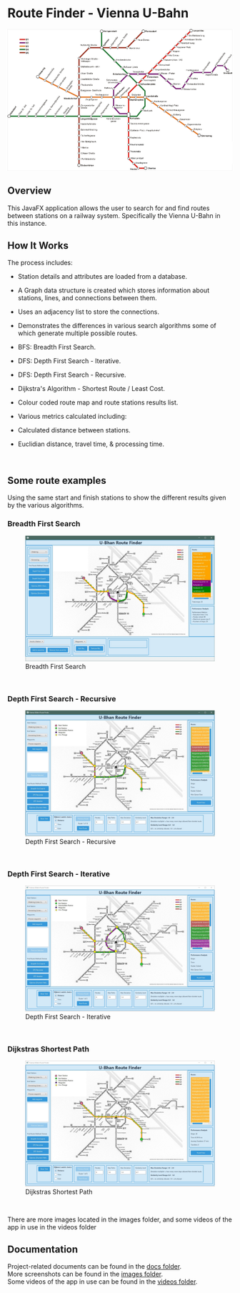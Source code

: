 
# Route Finder - Vienna U-Bahn


![Original Image](docs/images/Vienna-U-Bahn-map.png "Vienna-U-Bahn-map")

## Overview

This JavaFX application allows the user to search for and find routes between stations on a railway system.
Specifically the Vienna U-Bahn in this instance.

## How It Works

The process includes:
- Station details and attributes are loaded from a database.
- A Graph data structure is created which stores information about stations, lines, and connections between them.
- Uses an adjacency list to store the connections.
- Demonstrates the differences in various search algorithms some of which generate multiple possible routes.
-  BFS: Breadth First Search.
-  DFS: Depth First Search - Iterative.
-  DFS: Depth First Search - Recursive.
-  Dijkstra's Algorithm - Shortest Route / Least Cost.
- Colour coded route map and route stations results list.
- Various metrics calculated including:
-  Calculated distance between stations.
-  Euclidian distance, travel time, & processing time.

   <br>

## Some route examples
Using the same start and finish stations to show the different results given by the various algorithms.

### Breadth First Search
<figure>
  <img src="docs/images/BFS_indirect_route_found_example.jpg" alt="Breadth First Search" title="Breadth First Search">
  <figcaption>Breadth First Search </figcaption>
</figure>

 <br>

### Depth First Search - Recursive
<figure>
  <img src="docs/images/DFS_recursive.jpg" alt="Depth First Search - Recursive" title="Depth First Search - Recursive">
  <figcaption>Depth First Search - Recursive </figcaption>
</figure>

 <br>

### Depth First Search - Iterative
<figure>
  <img src="docs/images/DFS_iterative.jpg" alt="Depth First Search - Iterative" title="Depth First Search - Iterative">
  <figcaption>Depth First Search - Iterative </figcaption>
</figure>

 <br>

### Dijkstras Shortest Path
<figure>
  <img src="docs/images/Dijkstras_route.jpg" alt="Dijkstras Shortest Path" title="Dijkstras Shortest Path">
  <figcaption>Dijkstras Shortest Path </figcaption>
</figure>

 <br>

There are more images located in the images folder, and some videos of the app in use in the videos folder


<!--
## Features
## Technical Details
-->

## Documentation

Project-related documents can be found in the [docs folder](https://github.com/MichaelMcKibbin/ViennaUBahn/tree/master/docs).<br>
More screenshots can be found in the [images folder](https://github.com/MichaelMcKibbin/ViennaUBahn/tree/master/docs/images).<br>
Some videos of the app in use can be found in the [videos folder](https://github.com/MichaelMcKibbin/ViennaUBahn/tree/master/docs/videos).<br>
